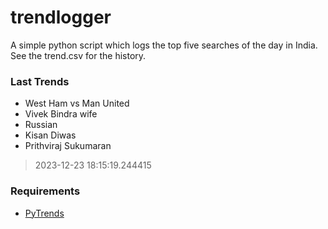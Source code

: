 # trendlogger
A simple python script which logs the top five searches of the day in India.<br>See the trend.csv for the history.<br>

<!-- Last Trends -->
### Last Trends
* West Ham vs Man United
* Vivek Bindra wife
* Russian
* Kisan Diwas
* Prithviraj Sukumaran
> 2023-12-23 18:15:19.244415

<!-- Requirements -->
### Requirements
* [PyTrends](https://github.com/dreyco676/pytrends)
